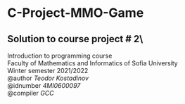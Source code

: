 # C-Project-MMO-Game
## Solution to course project # 2\
Introduction to programming course\
Faculty of Mathematics and Informatics of Sofia University\
Winter semester 2021/2022\
@author *Teodor Kostadinov*\
@idnumber *4MI0600097*\
@compiler *GCC*

